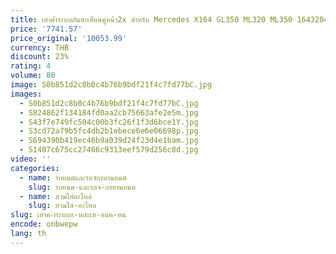 ```yaml
---
title: เสาค้ำระบบกันสะเทือนคู่หน้า2x สำหรับ Mercedes X164 GL350 ML320 ML350 1643204513 2008 2009
price: '7741.57'
price_original: '10053.99'
currency: THB
discount: 23%
rating: 4
volume: 80
image: S0b851d2c8b0c4b76b9bdf21f4c7fd77bC.jpg
images:
  - S0b851d2c8b0c4b76b9bdf21f4c7fd77bC.jpg
  - S824862f134184fd0aa2cb75663afe2e5m.jpg
  - S43f7e749fc504c00b3fc26f1f3d6bce1Y.jpg
  - S3cd72a79b5fc4db2b1ebece6e6e06698p.jpg
  - S694390b419ec46b9a039d24f23d4e1bam.jpg
  - S1407c675cc27466c9313eef579d256c8d.jpg
video: ''
categories:
  - name: รถยนต์และรถจักรยานยนต์
    slug: รถยนต-และรถจ-กรยานยนต
  - name: สวมใส่อะไหล่
    slug: สวมใส-อะไหล
slug: เสาค-ำระบบก-นสะเท-อนค-หน
encode: onbwepw
lang: th
---
```

  